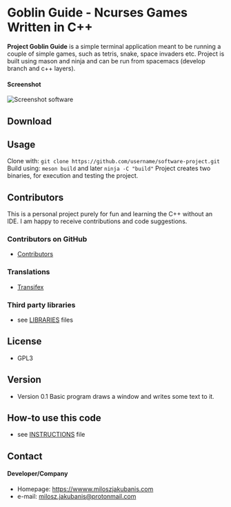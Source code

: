 Goblin Guide - Ncurses Games Written in C++
======
**Project Goblin Guide** is a simple terminal application meant to be running a couple of simple games, such as
  tetris, snake, space invaders etc. Project is built using mason and ninja and can be run from 
  spacemacs (develop branch and c++ layers).


#### Screenshot
![Screenshot software](http://url/screenshot-software.png "screenshot software")

## Download

## Usage
Clone with: `git clone https://github.com/username/software-project.git`
Build using: `meson build` and later `ninja -C "build"`
Project creates two binaries, for execution and testing the project.
## Contributors
This is a personal project purely for fun and learning the C++ without an IDE. 
I am happy to receive contributions and code suggestions.

### Contributors on GitHub
* [Contributors](https://github.com/username/sw-name/graphs/contributors)

### Translations
* [Transifex](https://www.transifex.com/projects/p/sw-name/)

### Third party libraries
* see [LIBRARIES](https://github.com/username/sw-name/blob/master/LIBRARIES.md) files

## License 
* GPL3

## Version 
* Version 0.1
Basic program draws a window and writes some text to it.

## How-to use this code
* see [INSTRUCTIONS](https://github.com/username/sw-name/blob/master/INSTRUCTIONS.md) file

## Contact
#### Developer/Company
* Homepage: https://wwww.miloszjakubanis.com
* e-mail: milosz.jakubanis@protonmail.com
